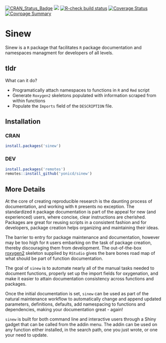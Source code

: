 [![CRAN\_Status\_Badge](http://www.r-pkg.org/badges/version/sinew)](https://cran.r-project.org/package=sinew)
[![](https://cranlogs.r-pkg.org/badges/sinew)](https://cran.r-project.org/package=sinew)
[![R-check build
status](https://github.com/yonicd/sinew/workflows/R-check/badge.svg)](https://github.com/yonicd/sinew)
[![Coverage
Status](https://img.shields.io/codecov/c/github/yonicd/sinew/master.svg)](https://codecov.io/github/yonicd/sinew?branch=master)
[![Covrpage
Summary](https://img.shields.io/badge/covrpage-Last_Build_2022_03_26-brightgreen.svg)](https://github.com/yonicd/sinew/tree/master/tests/README.md)

# Sinew

Sinew is a `R` package that facilitates `R` package documentation and namespaces managment for developers of all levels. 

## tldr

What can it do?

  - Programatically attach namespaces to functions in `R` and `Rmd` script
  - Generate `Roxygen2` skeletons populated with information scraped from within functions
  - Populate the `Imports` field of the `DESCRIPTION` file.

## Installation

### CRAN

```r
install.packages('sinew')
```

### DEV

```r
install.packages('remotes')
remotes::install_github('yonicd/sinew')
```

## More Details

At the core of creating reproducible research is the daunting process of documentation, and working with `R` presents no exception. The standardized `R` package documentation is part of the appeal for new (and experienced) users, where concise, clear instructions are cherished. Packages are great for reusing scripts in a consistent fashion and for developers, package creation helps organizing and maintaining their ideas.

The barrier to entry for package maintenance and documentation, however may be too high for `R` users embarking on the task of package creation, thereby discouraging them from development. The out-of-the-box [roxygen2](https://cran.r-project.org/web/packages/roxygen2/vignettes/roxygen2.html) skeleton supplied by `RStudio` gives the bare bones road map of what should be part of function documentation.

The goal of `sinew` is to automate nearly all of the manual tasks needed to document functions, properly set up the import fields for oxygenation, and make it easier to attain documentation consistency across functions and packages.

Once the initial documentation is set, `sinew` can be used as part of the natural maintenance workflow to automatically change and append updated parameters, definitions, defaults, add namespacing to functions and dependencies, making your documentation great - again!

`sinew` is built for both command line and interactive users through a Shiny gadget that can be called from the addin menu. The addin can be used on any function either installed, in the search path, one you just wrote, or one your need to update.
